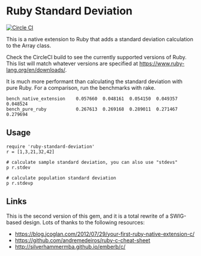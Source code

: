 # Ruby Standard Deviation

[![Circle CI](https://circleci.com/gh/corybuecker/ruby-standard-deviation.svg?style=svg)](https://circleci.com/gh/corybuecker/ruby-standard-deviation)

This is a native extension to Ruby that adds a standard deviation calculation to the Array class.

Check the CircleCI build to see the currently supported versions of Ruby. This list will match whatever versions are specified at https://www.ruby-lang.org/en/downloads/.

It is much more performant than calculating the standard deviation with pure Ruby. For a comparison, run the benchmarks with rake.

    bench_native_extension    0.057660  0.048161  0.054150  0.049357  0.048524
    bench_pure_ruby           0.267613  0.269168  0.289011  0.271467  0.279694

## Usage

    require 'ruby-standard-deviation'
    r = [1,3,21,32,42]

    # calculate sample standard deviation, you can also use "stdevs"
    p r.stdev

    # calculate population standard deviation
    p r.stdevp

## Links

This is the second version of this gem, and it is a total rewrite of a SWIG-based design. Lots of thanks to the following resources:

* https://blog.jcoglan.com/2012/07/29/your-first-ruby-native-extension-c/
* https://github.com/andremedeiros/ruby-c-cheat-sheet
* http://silverhammermba.github.io/emberb/c/

